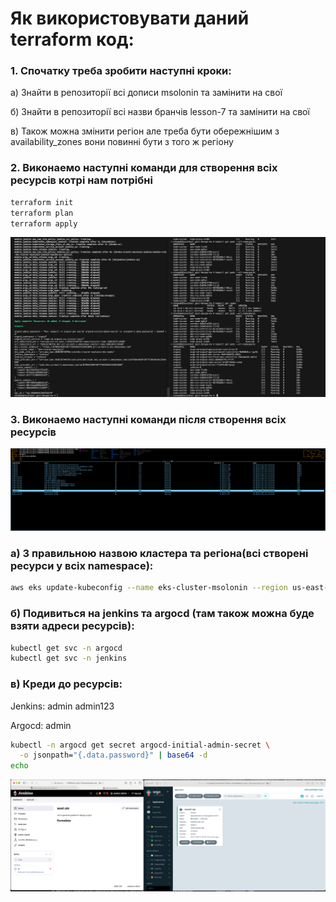 # Як використовувати даний terraform код:

### 1. Спочатку треба зробити наступні кроки:

а) Знайти в репозиторії всі дописи msolonin та замінити на свої

б) Знайти в репозиторії всі назви бранчів lesson-7 та замінити на свої

в) Також можна змінити регіон але треба бути обережнішим з availability_zones вони повинні бути з того ж регіону

### 2. Виконаемо наступні команди для створення всіх ресурсів котрі нам потрібні

```bash
terraform init
terraform plan
terraform apply
```

![created.png](pics/created.png)

### 3. Виконаемо наступні команди після створення всіх ресурсів

![resourse.png](pics/resourse.png)

### а) З правильною назвою кластера та регіона(всі створені ресурси у всіх namespace):

```bash
aws eks update-kubeconfig --name eks-cluster-msolonin --region us-east-1
```

### б) Подивиться на jenkins та argocd (там також можна буде взяти адреси ресурсів):

```bash
kubectl get svc -n argocd
kubectl get svc -n jenkins
```

### в) Креди до ресурсів:

Jenkins:
admin
admin123

Argocd:
admin

```bash
kubectl -n argocd get secret argocd-initial-admin-secret \
  -o jsonpath="{.data.password}" | base64 -d
echo
```

![ui_out.png](pics/ui_out.png)
